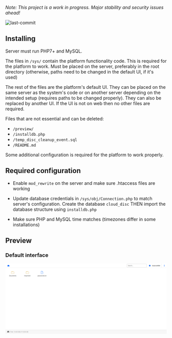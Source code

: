 *Note: This project is a work in progress. Major stability and security issues ahead!*

![last-commit](https://img.shields.io/github/last-commit/andrei-ccr/cloud-fileman)

## Installing

Server must run PHP7+ and MySQL.

The files in `/sys/` contain the platform functionality code. This is required for the platform to work. Must be placed on the server, preferably in the root directory (otherwise, paths need to be changed in the default UI, if it's used)

The rest of the files are the platform's default UI. They can be placed on the same server as the system's code or on another server depending on the intended setup (requires paths to be changed properly). They can also be replaced by another UI. If the UI is not on web then no other files are required.

Files that are not essential and can be deleted:
- `/preview/`
- `/installdb.php`
- `/temp_disc_cleanup_event.sql`
- `/README.md`

Some additional configuration is required for the platform to work properly.


## Required configuration
- Enable `mod_rewrite` on the server and make sure .htaccess files are working
- Update database credentials in `/sys/obj/Connection.php` to match server's configuration. Create the database `cloud_disc` THEN import the database structure using `installdb.php`

- Make sure PHP and MySQL time matches (timezones differ in some installations)

## Preview

### Default interface
![Default interface](/preview/1.png)

